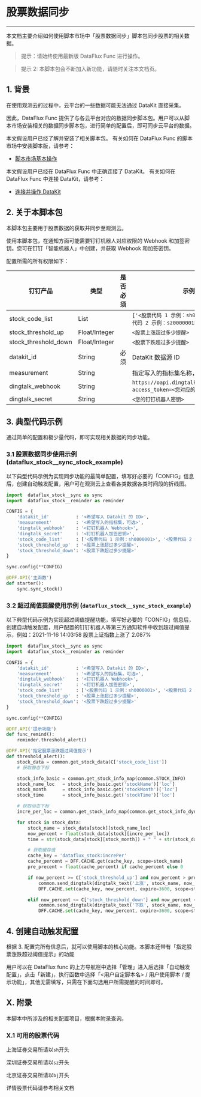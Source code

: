 # 股票数据同步
---


本文档主要介绍如何使用脚本市场中「股票数据同步」脚本包同步股票的相关数据。

> 提示：请始终使用最新版 DataFlux Func 进行操作。

> 提示 2: 本脚本包会不断加入新功能，请随时关注本文档页。

## 1. 背景

在使用观测云的过程中，云平台的一些数据可能无法通过 DataKit 直接采集。

因此，DataFlux Func 提供了与各云平台对应的数据同步脚本包。用户可以从脚本市场安装相关的数据同步脚本包，进行简单的配置后，即可同步云平台的数据。

本文假设用户已经了解并安装了相关脚本包。
有关如何在 DataFlux Func 的脚本市场中安装脚本版，请参考：

- [脚本市场基本操作](/dataflux-func/script-market-basic-usage)

本文假设用户已经在 DataFlux Func 中正确连接了 DataKit。
有关如何在 DataFlux Func 中连接 DataKit，请参考：

- [连接并操作 DataKit](/dataflux-func/connect-to-datakit)

## 2. 关于本脚本包

本脚本包主要用于股票数据的获取并同步至观测云。

使用本脚本包，在通知方面可能需要钉钉机器人对应权限的 Webhook 和加签密钥。您可在钉钉「智能机器人」中创建，并获取 Webhook 和加签密钥。

配置所需的所有权限如下：

| 钉钉产品             | 类型          | 是否必须 | 示例                                                                           |
| -------------------- | ------------- | -------- | ------------------------------------------------------------------------------ |
| stock_code_list      | List          |          | `['<股票代码 1 示例：sh0000001>', '<股票代码 2 示例：sz0000001>']`             |
| stock_threshold_up   | Float/Integer |          | `<股票上涨超过多少提醒>`                                                       |
| stock_threshold_down | Float/Integer |          | `<股票下跌超过多少提醒>`                                                       |
| datakit_id           | String        | 必须     | DataKit 数据源 ID                                                              |
| measurement          | String        |          | 指定写入的指标集名称，默认：`"股票数据"`                                       |
| dingtalk_webhook     | String        |          | `https://oapi.dingtalk.com/robot/send?access_token=<您对应的钉钉机器人 token>` |
| dingtalk_secret      | String        |          | `<您的钉钉机器人密钥>`                                                         |

## 3. 典型代码示例

通过简单的配置和极少量代码，即可实现相关数据的同步功能。

### 3.1 股票数据同步使用示例 (dataflux_stock__sync_stock_example)

以下典型代码示例为实现同步功能的最简单配置，填写好必要的「CONFIG」信息后，创建自动触发配置，用户可在观测云上查看各类数据各类时间段的折线图。

```python
import  dataflux_stock__sync as sync
import  dataflux_stock__reminder as reminder

CONFIG = {
    'datakit_id'          : '<希望写入 Datakit 的 ID>',
    'measurement'         : '<希望写入的指标集，可选>',
    'dingtalk_webhook'    : '<钉钉机器人 Webhook>',
    'dingtalk_secret'     : '<钉钉机器人加签密钥>',
    'stock_code_list'     : ['<股票代码 1 示例：sh0000001>', '<股票代码 2 示例：sz0000001>'],
    'stock_threshold_up'  : '<股票上涨超过多少提醒>',
    'stock_threshold_down': '<股票下跌超过多少提醒>'
}

sync.config(**CONFIG)

@DFF.API('主函数')
def starter():
    sync.sync_stock()
```

### 3.2 超过阈值提醒使用示例 (`dataflux_stock__sync_stock_example`)

以下典型代码示例为实现超过阈值提醒功能，填写好必要的「CONFIG」信息后，创建自动触发配置，用户配置的钉钉机器人等第三方通知软件中收到超过阈值提示，例如：2021-11-16 14:03:58 股票上证指数上涨了 2.087%

```python
import  dataflux_stock__sync as sync
import  dataflux_stock__reminder as reminder

CONFIG = {
    'datakit_id'          : '<希望写入 Datakit 的 ID>',
    'measurement'         : '<希望写入的指标集，可选>',
    'dingtalk_webhook'    : '<钉钉机器人 Webhook>',
    'dingtalk_secret'     : '<钉钉机器人加签密钥>',
    'stock_code_list'     : ['<股票代码 1 示例：sh0000001>', '<股票代码 2 示例：sz0000001>'],
    'stock_threshold_up'  : '<股票上涨超过多少提醒>',
    'stock_threshold_down': '<股票下跌超过多少提醒>'
}

sync.config(**CONFIG)

@DFF.API('提示功能')
def func_remind():
    reminder.threshold_alert()
```

```python
@DFF.API('指定股票涨跌超过阈值提示')
def threshold_alert():
    stock_data = common.get_stock_data(C['stock_code_list'])
    # 获取静态下标

    stock_info_basic = common.get_stock_info_map(common.STOCK_INFO)
    stock_name_loc   = stock_info_basic.get('stockName')['loc']
    stock_month      = stock_info_basic.get('stockMonth')['loc']
    stock_time       = stock_info_basic.get('stockTime')['loc']

    # 获取动态下标
    incre_per_loc = common.get_stock_info_map(common.get_stock_info_dynamic()).get('increPer')['loc']

    for stock in stock_data:
        stock_name = stock_data[stock][stock_name_loc]
        now_percent = float(stock_data[stock][incre_per_loc])
        time = str(stock_data[stock][stock_month]) + " " + str(stock_data[stock][stock_time])

        # 获取缓存值
        cache_key = 'dataflux_stock:increPer'
        cache_percent = DFF.CACHE.get(cache_key, scope=stock_name)
        pre_precent = float(cache_percent) if cache_percent else 0

        if now_percent >= C['stock_threshold_up'] and now_percent > pre_precent:
            common.send_dingtalk(dingtalk_text('上涨', stock_name, now_percent, time))
            DFF.CACHE.set(cache_key, now_percent, expire=3600, scope=stock_name)

        elif now_percent <= C['stock_threshold_down'] and now_percent < pre_precent:
            common.send_dingtalk(dingtalk_text('下跌', stock_name, now_percent, time))
            DFF.CACHE.set(cache_key, now_percent, expire=3600, scope=stock_name)
```

## 4. 创建自动触发配置

根据 3. 配置完所有信息后，就可以使用脚本的核心功能。本脚本还带有「指定股票涨跌超过阈值提示」的功能

用户可以在 DataFlux func 的上方导航栏中选择「管理」进入后选择「自动触发配置」，点击「新建」，执行函数中选择「<用户自定脚本名> / 用户使用脚本 / 提示功能」，其他无需填写，只需在下面勾选用户所需提醒的时间即可。

## X. 附录

本脚本中所涉及的相关配置项目，根据本附录查询。

### X.1 可用的股票代码

上海证券交易所请以`sh`开头

深圳证券交易所请以`sz`开头

北京证券交易所请以`bj`开头

详情股票代码请参考相关文档
